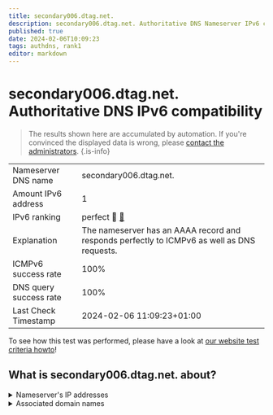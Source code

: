 ```yaml
---
title: secondary006.dtag.net.
description: secondary006.dtag.net. Authoritative DNS Nameserver IPv6 compatibility
published: true
date: 2024-02-06T10:09:23
tags: authdns, rank1
editor: markdown
---
```


# secondary006.dtag.net. Authoritative DNS IPv6 compatibility

> The results shown here are accumulated by automation. If you're convinced the displayed data is wrong, please [contact the administrators](/howto/chat). 
{.is-info}




|   |   |
| - | - |
| Nameserver DNS name | secondary006.dtag.net.
| Amount IPv6 address | 1
| IPv6 ranking | perfect :1st_place_medal: [🔗](/howto/ranking) |
| Explanation | The nameserver has an AAAA record and responds perfectly to ICMPv6 as well as DNS requests. |
| ICMPv6 success rate | 100%|
| DNS query success rate | 100% |
| Last Check Timestamp | 2024-02-06 11:09:23+01:00 |

To see how this test was performed, please have a look at [our website test criteria howto](/howto/testcriteria/authdns)!


## What is secondary006.dtag.net. about?




<details>
<summary>Nameserver's IP addresses</summary>

2a00:fa8:3:0:100:0:6:1

</details>



<details>
<summary>Associated domain names</summary>

generali.de

ukrat.de

www.bundesgerichtshof.de

www.bundesrechnungshof.de

www.bundesverfassungsgericht.de

www.ergo.de

www.sachsen.de

www.thueringen.de

</details>
